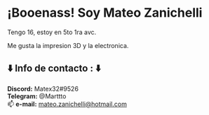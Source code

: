 # ¡Booenass! Soy Mateo Zanichelli
Tengo 16, estoy en 5to 1ra avc. 

Me gusta la impresion 3D y la electronica.

## :arrow_down: Info de contacto : :arrow_down:<br> 
**Discord:** Matex32#9526 <br>
**Telegram:** @Marttto<br>
:mailbox: **e-mail:** mateo.zanichelli@hotmail.com <br>
